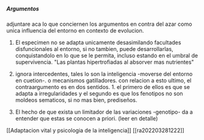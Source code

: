 ##### Argumentos

adjuntare aca lo que conciernen los argumentos en contra del azar como unica influencia del entorno en contexto de evolucion. 

1) El especimen no se adapta unicamente desasimilando facultades disfuncionales al entorno, si no tambien, puede desarrollarlas, conquistandolo en lo que se le permita, incluso estando en el umbral de supervivencia.
	"Las plantas hipertrofiadas al absorver mas nutrientes"

2) ignora intercedentes, tales lo son la inteligencia -moverse del entorno en cuetion-. o mecanismos gatilladores.
	con relacion a esto ultimo, el contraargumento es en dos sentidos.
		1. el primero de ellos es que se adapta a irregularidades
		y el segundo es que los fenotipos no son moldeos sematicos, si no mas bien, prediseños.
3) El hecho de que exista un limitador de las variaciones -genotipo- da a entender que estas se conocen a priori.
	(leer en detalle)


[[Adaptacion vital y psicologia de la inteligencia]]
[[ra202203281222]]